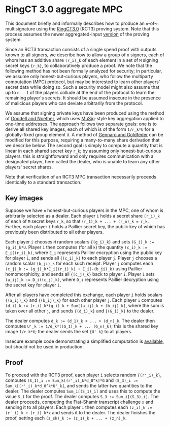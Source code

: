 # RingCT 3.0 aggregate MPC

This document briefly and informally describes how to produce an `n`-of-`n` multisignature using the [RingCT3.0](https://eprint.iacr.org/2019/508) (RCT3) proving system.
Note that this process assumes the newer aggregated-input [version](https://github.com/SarangNoether/skunkworks/tree/rct3/rct3-multi) of the proving system.

Since an RCT3 transaction consists of a single spend proof with outputs known to all signers, we describe how to allow a group of `n` signers, each of whom has an additive share `(r_i)_k` of each element in a set of `M` signing secret keys `{r_k}`, to collaboratively produce a proof.
We note that the following method has not been formally analyzed for security; in particular, we assume only honest-but-curious players, who follow the multiparty computation (MPC) protocol, but may be interested to learn other players' secret data while doing so.
Such a security model might also assume that up to `n - 1` of the players collude at the end of the protocol to learn the remaining player's secrets.
It should be assumed insecure in the presence of malicious players who can deviate arbitrarily from the protocol.

We assume that signing private keys have been produced using the method of [Goodell and Noether](https://eprint.iacr.org/2018/774), which uses [MuSig](https://eprint.iacr.org/2018/068)-style key aggregation applied to one-time addresses.
The approach follows two separate goals: one is to derive all shared key images, each of which is of the form `1/r_k*U` for a globally-fixed group element `U`.
A method of [Gennaro and Goldfeder](https://eprint.iacr.org/2019/114) can be modified for this purpose, requiring a many-to-many share derivation that we describe below.
The second goal is simply to compute a quantity that is linear in each shared secret key `r_k`; by assuming only honest-but-curious players, this is straightforward and only requires communication with a designated player, here called the dealer, who is unable to learn any other players' secret shares.

Note that verification of an RCT3 MPC transaction necessarily proceeds identically to a standard transaction.


## Key images

Suppose we have `n` honest-but-curious players in the MPC, one of whom is arbitrarily selected as a dealer.
Each player `i` holds a secret share `(r_i)_k` of each of `M` secret keys `r_k`, so that `(r_1)_k + ... + (r_n)_k = r_k`.
Further, each player `i` holds a Paillier secret key, the public key of which has previously been distributed to all other players.

Each player `i` chooses `M` random scalars `{(g_i)_k}` and sets `(G_i)_k := (g_i)_k*U`.
Player `i` then computes (for all `k`) the quantity `(c_i)_k := E_i((r_i)_k)`, where `E_i` represents Paillier encryption using the public key for player `i`, and sends all `{(c_i)_k}` to each player `j`.
Player `j` chooses a random scalar `(b_ji)_k` for each such receipt.
Player `j` computes each `(c_j)_k := (g_j)_k*E_i((r_i)_k) + E_i(-(b_ji)_k)` using Paillier homomorphicity, and sends all `{(c_j)_k}` back to player `i`.
Player `i` sets `(a_ij)_k := D_i((c_j)_k)`, where `D_i` represents Paillier decryption using the secret key for player `i`.

After all players have completed this exchange, each player `i` holds scalars `{(a_ij)_k}` and `{(b_ij)_k}` for each other player `j`.
Each player `i` computes `(d_i)_k := (r_i)_k*(g_i)_k + Sum[(a_ij)_k + (b_ij)_k]`, where the sum is taken over all other `j`, and sends `{(d_i)_k}` and `{(G_i)_k}` to the dealer.

The dealer computes `d_k := (d_1)_k + ... + (d_n)_k`.
The dealer then computes `U'_k := 1/d_k*((G_1)_k + ... (G_n)_k)`; this is the shared key image `1/r_k*U`; the dealer sends the set `{U'_k}` to all players.

Insecure example code demonstrating a simplified computation is [available](https://github.com/SarangNoether/skunkworks/blob/inverse-mpc/inverse.py), but should not be used in production.


## Proof

To proceed with the RCT3 proof, each player `i` selects random `{(r'_i)_k}`, computes `(S_1)_i := Sum_k[(r'_i)_k*d_0^k]*G` and `(S_3)_i := Sum_k[(r'_i)_k*d_0^k*U'_k]`, and sends the latter two quantities to the dealer.
The dealer computes `Sum_i[(S_1)_i]` and uses this to compute the value `S_1` for the proof.
The dealer computes `S_3 := Sum_i[(S_3)_i]`.
The dealer proceeds, computing the Fiat-Shamir transcript challenge `x` and sending it to all players.
Each player `i` then computes each `(z_i)_k := (r'_i)_k + (r_i)_k*x` and sends it to the dealer.
The dealer finishes the proof, setting each `(z_sk)_k := (z_1)_k + ... + (z_n)_k`.
